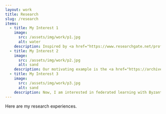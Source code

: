 ```yaml
---
layout: work
title: Research
slug: /research
items:
  - title: My Interest 1
    image:
      src: /assets/img/work/p1.jpg
      alt: water
    description: Inspired by <a href="https://www.researchgate.net/profile/Michael-Jordan-3/publication/303521286_Communication-efficient_distributed_statistical_learning/links/57d2689208ae5f03b48b61f8/Communication-efficient-distributed-statistical-learning.pdf">Michael Jordan and others' work about distributed statistical learning </a>, I started research on distributed learning. Jordan et al. replaced the global likelihood function by communication-efficient surrogate likelihood (CSL). However, they required that the loss functions are smooth and have at least second-order derivatives, which limits its scope of application. For example, in some studies about high expenses in insurance, researchers are interested in predicting quantiles with nonsmooth quantile loss functions. So <b>we investigated a communication-efficient high-dimensional CQR estimation for distributed data</b>. 
  - title: My Interest 2
    image:
      src: /assets/img/work/p2.jpg
      alt: sand
    description: Our motivating example is the <a href="https://archive.ics.uci.edu/ml/datasets/Beijing+Multi-Site+Air-Quality+Data"> Beijing Air Quality data</a>. It contains hourly air pollutants data from 12 nationally controlled air-quality monitoring sites in Beijing from March 1, 2013 to February 28, 2017 and includes the measurements as a 24 × 8 matrix-valued predictor, which is the daily observation (24 hourly measurements) of 8 variables. There are two pieces of work that we did based on these characteristics - <b>distributed matrix regression and online update matrix regression. Both works do not require communicaiton/storage of original data but only some summary statistics are needed</b>.  
  - title: My Interest 3
    image:
      src: /assets/img/work/p3.jpg
      alt: sand
    description: Now, I am interested in federated learning with Byzantine attacks. Federated learning is highly related to distributed learning, where data are often distributed across a large number of clients (e.g. mobile devices). Based on Decentralized Gradient Descent (DGD), Wu et al. proposed <a href="https://arxiv.org/pdf/2205.08364.pdf">Network Gradient Desent (NGD)</a>, <b>however, how to extend NGD to the Byzantine attack scenario is under study</b>.
---
```


Here are my research experiences.
<br />
<br />
